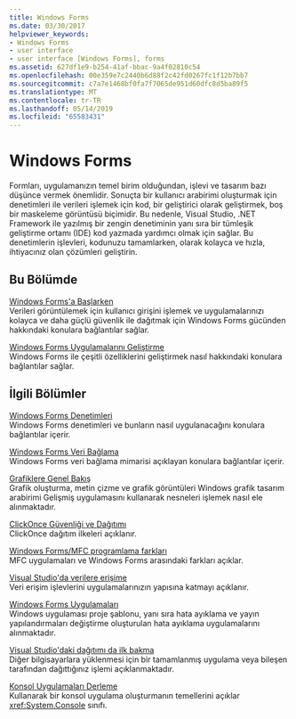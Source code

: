 ```yaml
---
title: Windows Forms
ms.date: 03/30/2017
helpviewer_keywords:
- Windows Forms
- user interface
- user interface [Windows Forms], forms
ms.assetid: 627df1e9-b254-41af-bbac-9a4f02810c54
ms.openlocfilehash: 00e359e7c2440b6d88f2c42fd0267fc1f12b7bb7
ms.sourcegitcommit: c7a7e1468bf0fa7f7065de951d60dfc8d5ba89f5
ms.translationtype: MT
ms.contentlocale: tr-TR
ms.lasthandoff: 05/14/2019
ms.locfileid: "65583431"
---
```

# <a name="windows-forms"></a>Windows Forms
Formları, uygulamanızın temel birim olduğundan, işlevi ve tasarım bazı düşünce vermek önemlidir. Sonuçta bir kullanıcı arabirimi oluşturmak için denetimleri ile verileri işlemek için kod, bir geliştirici olarak geliştirmek, boş bir maskeleme görüntüsü biçimidir. Bu nedenle, Visual Studio, .NET Framework ile yazılmış bir zengin denetiminin yanı sıra bir tümleşik geliştirme ortamı (IDE) kod yazmada yardımcı olmak için sağlar. Bu denetimlerin işlevleri, kodunuzu tamamlarken, olarak kolayca ve hızla, ihtiyacınız olan çözümleri geliştirin.  
  
## <a name="in-this-section"></a>Bu Bölümde  
 [Windows Forms'a Başlarken](getting-started-with-windows-forms.md)  
 Verileri görüntülemek için kullanıcı girişini işlemek ve uygulamalarınızı kolayca ve daha güçlü güvenlik ile dağıtmak için Windows Forms gücünden hakkındaki konulara bağlantılar sağlar.  
  
 [Windows Forms Uygulamalarını Geliştirme](./advanced/index.md)  
 Windows Forms ile çeşitli özelliklerini geliştirmek nasıl hakkındaki konulara bağlantılar sağlar.  
  
## <a name="related-sections"></a>İlgili Bölümler  
 [Windows Forms Denetimleri](./controls/index.md)  
 Windows Forms denetimleri ve bunların nasıl uygulanacağını konulara bağlantılar içerir.  
  
 [Windows Forms Veri Bağlama](windows-forms-data-binding.md)  
 Windows Forms veri bağlama mimarisi açıklayan konulara bağlantılar içerir.  
  
 [Grafiklere Genel Bakış](./advanced/graphics-overview-windows-forms.md)  
 Grafik oluşturma, metin çizme ve grafik görüntüleri Windows grafik tasarım arabirimi Gelişmiş uygulamasını kullanarak nesneleri işlemek nasıl ele alınmaktadır.  
  
 [ClickOnce Güvenliği ve Dağıtımı](/visualstudio/deployment/clickonce-security-and-deployment)  
 ClickOnce dağıtım ilkeleri açıklanır.  
  
 [Windows Forms/MFC programlama farkları](/cpp/dotnet/windows-forms-mfc-programming-differences)  
 MFC uygulamaları ve Windows Forms arasındaki farkları açıklar.  
  
 [Visual Studio'da verilere erişime](/visualstudio/data-tools/accessing-data-in-visual-studio)  
 Veri erişim işlevlerini uygulamalarınızın yapısına katmayı açıklanır.  
  
 [Windows Forms Uygulamaları](/visualstudio/debugger/debugging-preparation-windows-forms-applications)  
 Windows uygulaması proje şablonu, yanı sıra hata ayıklama ve yayın yapılandırmaları değiştirme oluşturulan hata ayıklama uygulamalarını alınmaktadır.  
  
 [Visual Studio'daki dağıtımı da ilk bakma](/visualstudio/deployment/deploying-applications-services-and-components)  
 Diğer bilgisayarlara yüklenmesi için bir tamamlanmış uygulama veya bileşen tarafından dağıttığınız işlemi açıklanmaktadır.  
  
 [Konsol Uygulamaları Derleme](../../standard/building-console-apps.md)  
 Kullanarak bir konsol uygulama oluşturmanın temellerini açıklar <xref:System.Console> sınıfı.
